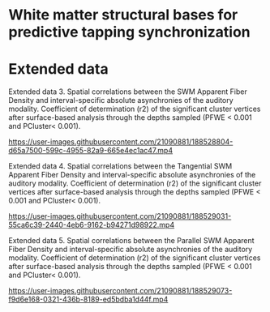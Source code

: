# White matter structural bases for predictive tapping synchronization 
# Extended data

Extended data 3. Spatial correlations between the SWM Apparent Fiber Density and  interval-specific absolute asynchronies of the auditory modality.  Coefficient of determination (r2) of the significant cluster vertices after surface-based analysis through the depths sampled (PFWE < 0.001 and PCluster< 0.001).


https://user-images.githubusercontent.com/21090881/188528804-d65a7500-599c-4955-82a9-665e4ec1ac47.mp4

Extended data 4.  Spatial correlations between the Tangential SWM Apparent Fiber Density and interval-specific absolute asynchronies of the auditory modality.  Coefficient of determination (r2) of the significant cluster vertices after surface-based analysis through the depths sampled (PFWE < 0.001 and PCluster< 0.001).

https://user-images.githubusercontent.com/21090881/188529031-55ca6c39-2440-4eb6-9162-b94271d98922.mp4

Extended data 5. Spatial correlations between the Parallel SWM Apparent Fiber Density and interval-specific absolute asynchronies of the auditory modality.  Coefficient of determination (r2) of the significant cluster vertices after surface-based analysis through the depths sampled (PFWE < 0.001 and PCluster< 0.001).

https://user-images.githubusercontent.com/21090881/188529073-f9d6e168-0321-436b-8189-ed5bdba1d44f.mp4


